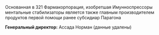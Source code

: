 Основанная в 321 Фармакорпорация, изобретшая Имунноспрессоры ментальные стабилизаторы является также главным производителем продуктов первой помощи
ранее субсидиар Парагона

**Генеральный директор:** Ассада Норман (данные удалены)